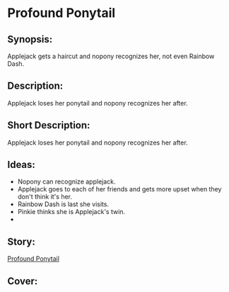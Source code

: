 # Profound Ponytail

## Synopsis:
Applejack gets a haircut and nopony recognizes her, not even Rainbow Dash.

## Description:
Applejack loses her ponytail and nopony recognizes her after.

## Short Description:
Applejack loses her ponytail and nopony recognizes her after.

## Ideas:
- Nopony can recognize applejack.
- Applejack goes to each of her friends and gets more upset when they don't think it's her.
- Rainbow Dash is last she visits.
- Pinkie thinks she is Applejack's twin.
- 

## Story:
[Profound Ponytail](./profound-ponytail.md)

## Cover:

